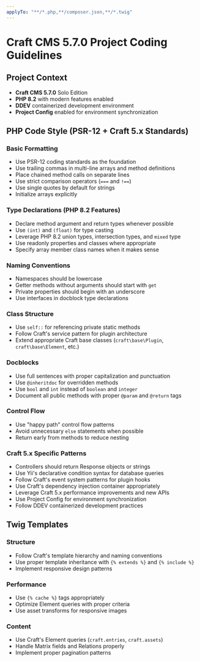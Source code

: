 ```yaml
---
applyTo: "**/*.php,**/composer.json,**/*.twig"
---
```


# Craft CMS 5.7.0 Project Coding Guidelines

## Project Context
- **Craft CMS 5.7.0** Solo Edition
- **PHP 8.2** with modern features enabled
- **DDEV** containerized development environment
- **Project Config** enabled for environment synchronization

## PHP Code Style (PSR-12 + Craft 5.x Standards)

### Basic Formatting
- Use PSR-12 coding standards as the foundation
- Use trailing commas in multi-line arrays and method definitions
- Place chained method calls on separate lines
- Use strict comparison operators (`===` and `!==`)
- Use single quotes by default for strings
- Initialize arrays explicitly

### Type Declarations (PHP 8.2 Features)
- Declare method argument and return types whenever possible
- Use `(int)` and `(float)` for type casting
- Leverage PHP 8.2 union types, intersection types, and `mixed` type
- Use readonly properties and classes where appropriate
- Specify array member class names when it makes sense

### Naming Conventions
- Namespaces should be lowercase
- Getter methods without arguments should start with `get`
- Private properties should begin with an underscore
- Use interfaces in docblock type declarations

### Class Structure
- Use `self::` for referencing private static methods
- Follow Craft's service pattern for plugin architecture
- Extend appropriate Craft base classes (`craft\base\Plugin`, `craft\base\Element`, etc.)

### Docblocks
- Use full sentences with proper capitalization and punctuation
- Use `@inheritdoc` for overridden methods
- Use `bool` and `int` instead of `boolean` and `integer`
- Document all public methods with proper `@param` and `@return` tags

### Control Flow
- Use "happy path" control flow patterns
- Avoid unnecessary `else` statements when possible
- Return early from methods to reduce nesting

### Craft 5.x Specific Patterns
- Controllers should return Response objects or strings
- Use Yii's declarative condition syntax for database queries
- Follow Craft's event system patterns for plugin hooks
- Use Craft's dependency injection container appropriately
- Leverage Craft 5.x performance improvements and new APIs
- Use Project Config for environment synchronization
- Follow DDEV containerized development practices

## Twig Templates

### Structure
- Follow Craft's template hierarchy and naming conventions
- Use proper template inheritance with `{% extends %}` and `{% include %}`
- Implement responsive design patterns

### Performance
- Use `{% cache %}` tags appropriately
- Optimize Element queries with proper criteria
- Use asset transforms for responsive images

### Content
- Use Craft's Element queries (`craft.entries`, `craft.assets`)
- Handle Matrix fields and Relations properly
- Implement proper pagination patterns